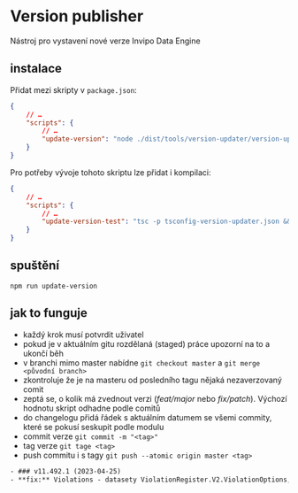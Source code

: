 # Version publisher

Nástroj pro vystavení nové verze Invipo Data Engine

## instalace

Přidat mezi skripty v `package.json`:

```json
{
    // …
    "scripts": {
        // …
        "update-version": "node ./dist/tools/version-updater/version-updater.js"
    }
}
```

Pro potřeby vývoje tohoto skriptu lze přidat i kompilaci:

```json
{
    // …
    "scripts": {
        // …
        "update-version-test": "tsc -p tsconfig-version-updater.json && npm run update-version"
    }
}
```

## spuštění

```shell
npm run update-version
```

## jak to funguje

-   každý krok musí potvrdit uživatel
-   pokud je v aktuálním gitu rozdělaná (staged) práce upozorní na to a ukončí běh
-   v branchi mimo master nabídne `git checkout master` a `git merge <původní branch>`
-   zkontroluje že je na masteru od posledního tagu nějaká nezaverzovaný comit
-   zeptá se, o kolik má zvednout verzi (_feat/major_ nebo _fix/patch_). Výchozí hodnotu skript odhadne podle comitů
-   do changelogu přidá řádek s aktuálním datumem se všemi commity, které se pokusí seskupit podle modulu
-   commit verze `git commit -m "<tag>"`
-   tag verze `git tage <tag>`
-   push commitu i s tagy `git push --atomic origin master <tag>`

```changelog
- ### v11.492.1 (2023-04-25)
- **fix:** Violations - datasety ViolationRegister.V2.ViolationOptions, ViolationRegister.Violation.List - filtrování bez date range
```

